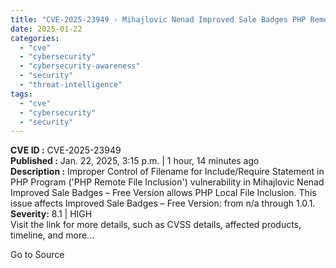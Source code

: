 ```yaml
---
title: "CVE-2025-23949 - Mihajlovic Nenad Improved Sale Badges PHP Remote File Inclusion Vulnerability"
date: 2025-01-22
categories: 
  - "cve"
  - "cybersecurity"
  - "cybersecurity-awareness"
  - "security"
  - "threat-intelligence"
tags: 
  - "cve"
  - "cybersecurity"
  - "security"
---
```


**CVE ID :** CVE-2025-23949  
**Published :** Jan. 22, 2025, 3:15 p.m. | 1 hour, 14 minutes ago  
**Description :** Improper Control of Filename for Include/Require Statement in PHP Program ('PHP Remote File Inclusion') vulnerability in Mihajlovic Nenad Improved Sale Badges – Free Version allows PHP Local File Inclusion. This issue affects Improved Sale Badges – Free Version: from n/a through 1.0.1. 
**Severity:** 8.1 | HIGH  
Visit the link for more details, such as CVSS details, affected products, timeline, and more...

Go to Source
